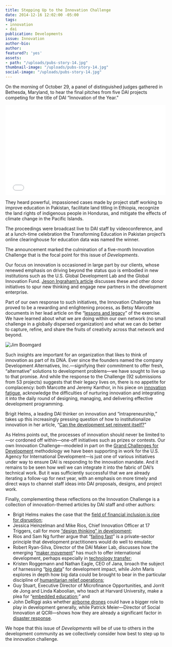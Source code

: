 ```yaml
---
title: Stepping Up to the Innovation Challenge
date: 2014-12-16 12:02:00 -05:00
tags:
- innovation
- dai
publication: Developments
issue: Innovation
author-bio: 
author: 
featured?: 'yes'
assets:
- path: "/uploads/pubs-story-14.jpg"
thumbnail-image: "/uploads/pubs-story-14.jpg"
social-image: "/uploads/pubs-story-14.jpg"
---
```


On the morning of October 29, a panel of distinguished judges gathered in Bethesda, Maryland, to hear the final pitches from five DAI projects competing for the title of DAI “Innovation of the Year.”

<iframe src="//player.vimeo.com/video/114710046" width="500" height="281" frameborder="0" webkitallowfullscreen mozallowfullscreen allowfullscreen></iframe>

They heard powerful, impassioned cases made by project staff working to improve education in Pakistan, facilitate land titling in Ethiopia, recognize the land rights of indigenous people in Honduras, and mitigate the effects of climate change in the Pacific Islands.

The proceedings were broadcast live to DAI staff by videoconference, and at a lunch-time celebration the Transforming Education in Pakistan project’s online clearinghouse for education data was named the winner.

The announcement marked the culmination of a five-month Innovation Challenge that is the focal point for this issue of *Developments*.


Our focus on innovation is occasioned in large part by our clients, whose renewed emphasis on driving beyond the status quo is embodied in new institutions such as the U.S. Global Development Lab and the Global Innovation Fund. [Jeson Ingraham’s article](/articles/innovations-missing-link/) discusses these and other donor initiatives to spur new thinking and engage new partners in the development enterprise.

Part of our own response to such initiatives, the Innovation Challenge has proved to be a rewarding and enlightening process, as Betsy Marcotte documents in her lead article on the “[lessons and legacy](/articles/dais-2014-innovation-challenge-lessons-and-legacy)” of the exercise. We have learned about what we are doing within our own network (no small challenge in a globally dispersed organization) and what we can do better to capture, refine, and share the fruits of creativity across that network and beyond.

![Jim Boomgard](/uploads/pubs-story-14.jpg) 

Such insights are important for an organization that likes to think of innovation as part of its DNA. Ever since the founders named the company Development Alternatives, Inc.—signifying their commitment to offer fresh, “alternative” solutions to development problems—we have sought to live up to that promise. And while the response to the Challenge (92 submissions from 53 projects) suggests that their legacy lives on, there is no appetite for complacency: both Marcotte and Jeremy Kanthor, in his piece on [innovation fatigue](/articles/is-everyone-really-innovating), acknowledge the difficulties of nurturing innovation and integrating it into the daily round of designing, managing, and delivering effective development programming.

Brigit Helms, a leading DAI thinker on innovation and “intrapreneurship,” takes up this increasingly pressing question of how to institutionalize innovation in her article, “[Can the development set reinvent itself?](/articles/can-the-development-set-reinvent-itself)” 

As Helms points out, the processes of innovation should never be limited to—or cordoned off within—one-off initiatives such as prizes or contests. Our own Innovation Challenge—modeled in part on the [Grand Challenges for Development](http://dai.com/our-work/projects/worldwide—grand-challenges-development-implementation-services) methodology we have been supporting in work for the U.S. Agency for International Development—is just one of various initiatives under way to ensure DAI is responding to the innovation mandate. And it remains to be seen how well we can integrate it into the fabric of DAI’s technical work. But it was sufficiently successful that we are already iterating a follow-up for next year, with an emphasis on more timely and direct ways to channel staff ideas into DAI proposals, designs, and project work.

Finally, complementing these reflections on the Innovation Challenge is a collection of innovation-themed articles by DAI staff and other authors:

* Brigit Helms makes the case that the [field of financial inclusion is ripe for disruption](/articles/we-need-disruption-in-financial-inclusion);
* Jessica Heinzelman and Mike Rios, Chief Innovation Officer at 17 Triggers, call for more [“design thinking” in development](/articles/design-thinking-and-development);
* Rios and Sam Ng further argue that “[failing fast](/articles/failing-fast)” is a private-sector principle that development practitioners would do well to emulate;
* Robert Ryan-Silva, Director of the DAI Maker Lab, discusses how the emerging “[maker movement](/articles/diy-development)” has much to offer international development, perhaps especially in [technology transfer](/articles/made-in-africa);
* Kristen Roggemann and Nathan Eagle, CEO of Jana, broach the subject of harnessing “[big data](/articles/big-data-for-impact)” for development impact, while John Maris explores in depth how big data could be brought to bear in the particular discipline of [humanitarian relief operations](/articles/disruption-for-good);
* Guy Stuart, Executive Director of Microfinance Opportunities, and Jorrit de Jong and Linda Kaboolian, who teach at Harvard University, make a plea for “[embedded education](/articles/an-innovation-in-governance);” and
* John DeRiggi asks whether [airborne drones](/articles/drones-for-development) could have a bigger role to play in development generally, while Patrick Meier—Director of Social Innovation at QCRI—shows how they are already a significant factor in [disaster response](/articles/humanitarians-in-the-sky).

We hope that this issue of *Developments* will be of use to others in the development community as we collectively consider how best to step up to the innovation challenge.
